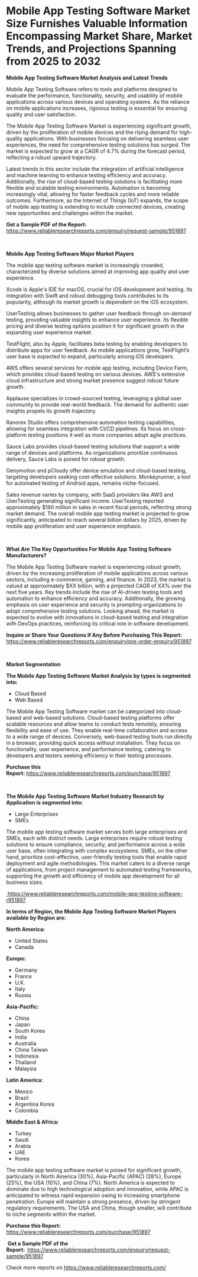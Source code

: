 <p><h1>Mobile App Testing Software Market Size Furnishes Valuable Information Encompassing Market Share, Market Trends, and Projections Spanning from 2025 to 2032</h1></p><p><strong>Mobile App Testing Software Market Analysis and Latest Trends</strong></p>
<p><p>Mobile App Testing Software refers to tools and platforms designed to evaluate the performance, functionality, security, and usability of mobile applications across various devices and operating systems. As the reliance on mobile applications increases, rigorous testing is essential for ensuring quality and user satisfaction.</p><p>The Mobile App Testing Software Market is experiencing significant growth, driven by the proliferation of mobile devices and the rising demand for high-quality applications. With businesses focusing on delivering seamless user experiences, the need for comprehensive testing solutions has surged. The market is expected to grow at a CAGR of 4.7% during the forecast period, reflecting a robust upward trajectory.</p><p>Latest trends in this sector include the integration of artificial intelligence and machine learning to enhance testing efficiency and accuracy. Additionally, the rise of cloud-based testing solutions is facilitating more flexible and scalable testing environments. Automation is becoming increasingly vital, allowing for faster feedback cycles and more reliable outcomes. Furthermore, as the Internet of Things (IoT) expands, the scope of mobile app testing is extending to include connected devices, creating new opportunities and challenges within the market.</p></p>
<p><strong>Get a Sample PDF of the Report:&nbsp;</strong> <a href="https://www.reliableresearchreports.com/enquiry/request-sample/951897?utm_campaign=3281&utm_medium=2&utm_source=Github&utm_content=ia&utm_term=06032025&utm_id=mobile-app-testing-software">https://www.reliableresearchreports.com/enquiry/request-sample/951897</a></p>
<p>&nbsp;</p>
<p><strong>Mobile App Testing Software Major Market Players</strong></p>
<p><p>The mobile app testing software market is increasingly crowded, characterized by diverse solutions aimed at improving app quality and user experience.</p><p>Xcode is Apple's IDE for macOS, crucial for iOS development and testing. Its integration with Swift and robust debugging tools contributes to its popularity, although its market growth is dependent on the iOS ecosystem.</p><p>UserTesting allows businesses to gather user feedback through on-demand testing, providing valuable insights to enhance user experience. Its flexible pricing and diverse testing options position it for significant growth in the expanding user experience market.</p><p>TestFlight, also by Apple, facilitates beta testing by enabling developers to distribute apps for user feedback. As mobile applications grow, TestFlight’s user base is expected to expand, particularly among iOS developers.</p><p>AWS offers several services for mobile app testing, including Device Farm, which provides cloud-based testing on various devices. AWS's extensive cloud infrastructure and strong market presence suggest robust future growth.</p><p>Applause specializes in crowd-sourced testing, leveraging a global user community to provide real-world feedback. The demand for authentic user insights propels its growth trajectory.</p><p>Ranorex Studio offers comprehensive automation testing capabilities, allowing for seamless integration with CI/CD pipelines. Its focus on cross-platform testing positions it well as more companies adopt agile practices.</p><p>Sauce Labs provides cloud-based testing solutions that support a wide range of devices and platforms. As organizations prioritize continuous delivery, Sauce Labs is poised for robust growth.</p><p>Genymotion and pCloudy offer device emulation and cloud-based testing, targeting developers seeking cost-effective solutions. Monkeyrunner, a tool for automated testing of Android apps, remains niche-focused.</p><p>Sales revenue varies by company, with SaaS providers like AWS and UserTesting generating significant income. UserTesting reported approximately $190 million in sales in recent fiscal periods, reflecting strong market demand. The overall mobile app testing market is projected to grow significantly, anticipated to reach several billion dollars by 2025, driven by mobile app proliferation and user experience emphasis.</p></p>
<p>&nbsp;</p>
<p><strong>What Are The Key Opportunities For Mobile App Testing Software Manufacturers?</strong></p>
<p><p>The Mobile App Testing Software market is experiencing robust growth, driven by the increasing proliferation of mobile applications across various sectors, including e-commerce, gaming, and finance. In 2023, the market is valued at approximately $XX billion, with a projected CAGR of XX% over the next five years. Key trends include the rise of AI-driven testing tools and automation to enhance efficiency and accuracy. Additionally, the growing emphasis on user experience and security is prompting organizations to adopt comprehensive testing solutions. Looking ahead, the market is expected to evolve with innovations in cloud-based testing and integration with DevOps practices, reinforcing its critical role in software development.</p></p>
<p><strong>Inquire or Share Your Questions If Any Before Purchasing This Report:</strong> <a href="https://www.reliableresearchreports.com/enquiry/pre-order-enquiry/951897?utm_campaign=3281&utm_medium=2&utm_source=Github&utm_content=ia&utm_term=06032025&utm_id=mobile-app-testing-software">https://www.reliableresearchreports.com/enquiry/pre-order-enquiry/951897</a></p>
<p>&nbsp;</p>
<p><strong>Market Segmentation</strong></p>
<p><strong>The Mobile App Testing Software Market Analysis by types is segmented into:</strong></p>
<p><ul><li>Cloud Based</li><li>Web Based</li></ul></p>
<p><p>The Mobile App Testing Software market can be categorized into cloud-based and web-based solutions. Cloud-based testing platforms offer scalable resources and allow teams to conduct tests remotely, ensuring flexibility and ease of use. They enable real-time collaboration and access to a wide range of devices. Conversely, web-based testing tools run directly in a browser, providing quick access without installation. They focus on functionality, user experience, and performance testing, catering to developers and testers seeking efficiency in their testing processes.</p></p>
<p><strong>Purchase this Report:&nbsp;</strong><a href="https://www.reliableresearchreports.com/purchase/951897?utm_campaign=3281&utm_medium=2&utm_source=Github&utm_content=ia&utm_term=06032025&utm_id=mobile-app-testing-software">https://www.reliableresearchreports.com/purchase/951897</a></p>
<p>&nbsp;</p>
<p><strong>The Mobile App Testing Software Market Industry Research by Application is segmented into:</strong></p>
<p><ul><li>Large Enterprises</li><li>SMEs</li></ul></p>
<p><p>The mobile app testing software market serves both large enterprises and SMEs, each with distinct needs. Large enterprises require robust testing solutions to ensure compliance, security, and performance across a wide user base, often integrating with complex ecosystems. SMEs, on the other hand, prioritize cost-effective, user-friendly testing tools that enable rapid deployment and agile methodologies. This market caters to a diverse range of applications, from project management to automated testing frameworks, supporting the growth and efficiency of mobile app development for all business sizes.</p></p>
<p><a href="https://www.reliableresearchreports.com/mobile-app-testing-software-r951897?utm_campaign=3281&utm_medium=2&utm_source=Github&utm_content=ia&utm_term=06032025&utm_id=mobile-app-testing-software">&nbsp;https://www.reliableresearchreports.com/mobile-app-testing-software-r951897</a></p>
<p><strong>In terms of Region, the Mobile App Testing Software Market Players available by Region are:</strong></p>
<p>
    <p> <strong> North America: </strong>
        <ul>
            <li>United States</li>
            <li>Canada</li>
        </ul>
        </p> 
    <p> <strong> Europe: </strong>
        <ul>
            <li>Germany</li>
            <li>France</li>
            <li>U.K.</li>
            <li>Italy</li>
            <li>Russia</li>
        </ul>
        </p> 
    <p> <strong> Asia-Pacific: </strong>
        <ul>
            <li>China</li>
            <li>Japan</li>
            <li>South Korea</li>
            <li>India</li>
            <li>Australia</li>
            <li>China Taiwan</li>
            <li>Indonesia</li>
            <li>Thailand</li>
            <li>Malaysia</li>
        </ul>
        </p> 
    <p> <strong> Latin America: </strong>
        <ul>
            <li>Mexico</li>
            <li>Brazil</li>
            <li>Argentina Korea</li>
            <li>Colombia</li>
        </ul>
        </p> 
    <p> <strong> Middle East & Africa: </strong>
        <ul>
            <li>Turkey</li>
            <li>Saudi</li>
            <li>Arabia</li>
            <li>UAE</li>
            <li>Korea</li>
        </ul>
    </p>
    </p>
<p><p>The mobile app testing software market is poised for significant growth, particularly in North America (30%), Asia-Pacific (APAC) (28%), Europe (25%), the USA (10%), and China (7%). North America is expected to dominate due to high technological adoption and innovation, while APAC is anticipated to witness rapid expansion owing to increasing smartphone penetration. Europe will maintain a strong presence, driven by stringent regulatory requirements. The USA and China, though smaller, will contribute to niche segments within the market.</p></p>
<p><strong>Purchase this Report: </strong><a href="https://www.reliableresearchreports.com/purchase/951897?utm_campaign=3281&utm_medium=2&utm_source=Github&utm_content=ia&utm_term=06032025&utm_id=mobile-app-testing-software">https://www.reliableresearchreports.com/purchase/951897</a></p>
<p>&nbsp;<strong>Get a Sample PDF of the Report:&nbsp;&nbsp;</strong><a href="https://www.reliableresearchreports.com/enquiry/request-sample/951897?utm_campaign=3281&utm_medium=2&utm_source=Github&utm_content=ia&utm_term=06032025&utm_id=mobile-app-testing-software">https://www.reliableresearchreports.com/enquiry/request-sample/951897</a></p>
<p><strong></strong></p>
<p>Check more reports on <a href="https://www.reliableresearchreports.com/?utm_campaign=3281&utm_medium=2&utm_source=Github&utm_content=ia&utm_term=06032025&utm_id=mobile-app-testing-software">https://www.reliableresearchreports.com/</a></p>
